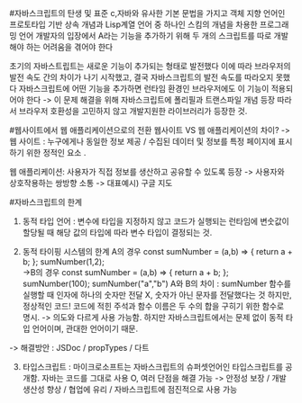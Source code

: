 #자바스크립트의 탄생 및 표준
c,자바와 유사한 기본 문법을 가지고 객체 지향 언어인 프로토타입 기반 상속 개념과 Lisp계열 언어 중 하나인 스킴의 개념을 차용한 프로그래밍 언어
개발자의 입장에서 A라는 기능을 추가하기 위해 두 개의 스크립트를 따로 개발해야 하는 어려움을 겪어야 한다 

초기의 자바스트립트는 새로운 기능이 추가되는 형태로 발전했다 이에 따라 브라우저의 발전 속도 간의 차이가 나기 시작했고, 결국 자바스크립트의 발전 속도를 따라오지 못했다
자바스크립트에 어떤 기능을 추가하면 런타임 환경인 브라우저에도 이 기능이 적용되어야 한다
-> 이 문제 해결을 위해 자바스크립트에 폴리필과 트랜스파일 개념 등장
따라서 브라우저 호환성을 고민하지 않고 개발지원한 라이브러리가 등장한 것.

#웹사이트에서 웹 애플리케이션으로의 전환
웹사이트 VS 웹 애플리케이션의 차이? 
-> 웹 사이트 : 누구에게나 동일한 정보 제공 /
수집된  데이터 및 정보를 특정 페이지에 표시하기 위한 정적인 요소 .

웹 애플리케이션: 사용자가 직접 정보를 생산하고 공유할 수 있도록 등장
-> 사용자와 상호작용하는 쌍방향 소통
-> 대표예시) 구글 지도

#자바스크립트의 한계
1) 동적 타입 언어
: 변수에 타입을 지정하지 않고 코드가 실행되는 런타임에 변숫값이 할당될 때 해당 값의 타입에 따라 변수 타입이 결정되는 것.

2) 동적 타이핑 시스템의 한계
A의 경우 
const sumNumber = (a,b) => {
    return a + b;
  };
sumNumber(1,2);      
->B의 경우
const sumNumber = (a,b) => {
    return a + b;
  };
sumNumber(100);
sumNumber("a","b")
A와 B의 차이 : sumNumber 함수를 실행할 때 인자에 하나의 숫자만 전달 X, 숫자가 아닌 문자를 전달했다는 것 하지만, 정상적인 코드!
코드에 적힌 주석과 함수 이름은 두 수의 합을 구히기 위한 함수로 명시. -> 의도와 다르게 사용 가능함.
하지만 자바스크립트에서는 문제 없이 동적 타입 언어이며, 관대한 언어이기 때문.

-> 해결방안
: JSDoc / propTypes / 다트

3) 타입스크립트
: 마이크로소프트는 자바스크립트의 슈퍼셋언어인 타입스크립트를 공개함.
자바는 코드를 그대로 사용 O, 여러 단점을 해결 가능
-> 안정성 보장 / 개발 생산성 향상 / 협업에 유리 / 자바스크립트에 점진적으로 사용 가능 
